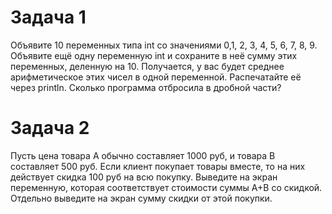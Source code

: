 # Задача 1
Объявите 10 переменных типа int со значениями 0,1, 2, 3, 4, 5, 6, 7, 8, 9. Объявите ещё одну переменную int и сохраните в неё сумму этих переменных, деленную на 10. Получается, у вас будет среднее арифметическое этих чисел в одной переменной. Распечатайте её через println. Сколько программа отбросила в дробной части? 

# Задача 2

Пусть цена товара A обычно составляет 1000 руб, и товара B составляет 500 руб. Если клиент покупает товары вместе, то на них действует скидка 100 руб на всю покупку. Выведите на экран переменную, которая соответствует стоимости суммы A+B со скидкой. Отдельно выведите на экран сумму скидки от этой покупки.